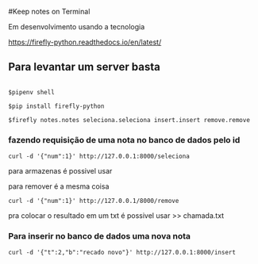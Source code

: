 #Keep notes on Terminal

Em desenvolvimento usando a tecnologia

https://firefly-python.readthedocs.io/en/latest/

## Para levantar um server basta

```

$pipenv shell

$pip install firefly-python

$firefly notes.notes seleciona.seleciona insert.insert remove.remove

```

### fazendo requisição de uma nota no banco de dados  pelo id 

``` 
curl -d '{"num":1}' http://127.0.0.1:8000/seleciona

```
para armazenas é possivel usar 

para remover é a mesma coisa

``` 
curl -d '{"num":1}' http://127.0.0.1/8000/remove

```

pra colocar o resultado em um txt é possivel usar >> chamada.txt


### Para inserir no banco de dados uma nova nota

```
curl -d '{"t":2,"b":"recado novo"}' http://127.0.0.1:8000/insert

```


